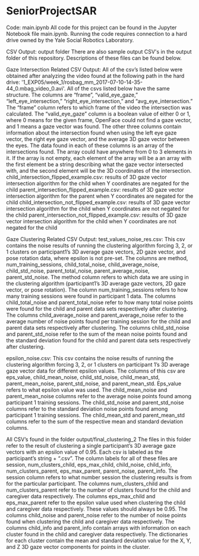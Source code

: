 # SeniorProjectSAR

Code: main.ipynb
All code for this project can be found in the Jupyter Notebook file main.ipynb. Running the code requires connection to a hard drive owned by the Yale Social Robotics Laboratory.

CSV Output: output folder
There are also sample output CSV's in the output folder of this repository. Descriptions of these files can be found below.

Gaze Intersection Related CSV Output:
All of the csv’s listed below were obtained after analyzing the video found at the following path in the hard drive: '1_EXP05/week_1/rosbag_mm_2017-07-10-14-35-44_0.mbag_video_0.avi'. All of the csvs listed below have the same structure. The columns are “frame”, “valid_eye_gaze,” “left_eye_intersection,” “right_eye_intersection,” and “avg_eye_intersection.” The “frame” column refers to which frame of the video the intersection was calculated. The “valid_eye_gaze” column is a boolean value of either 0 or 1, where 0 means for the given frame, OpenFace could not find a gaze vector, and 1 means a gaze vector was found. The other three columns contain information about the intersection found when using the left eye gaze vector, the right eye gaze vector, and the average 3D gaze vector between the eyes. The data found in each of these columns is an array of the intersections found. The array could have anywhere from 0 to 3 elements in it. If the array is not empty, each element of the array will be a an array with the first element be a string describing what the gaze vector intersected with, and the second element will be the 3D coordinates of the intersection.
child_intersection_flipped_example.csv: results of 3D gaze vector intersection algorithm for the child when Y coordinates are negated for the child 
parent_intersection_flipped_example.csv: results of 3D gaze vector intersection algorithm for the parent when Y coordinates are negated for the child
child_intersection_not_flipped_example.csv: results of 3D gaze vector intersection algorithm for the child when Y coordinates are not negated for the child
parent_intersection_not_flipped_example.csv: results of 3D gaze vector intersection algorithm for the child when Y coordinates are not negated for the child

Gaze Clustering Related CSV Output:
test_values_noise_res.csv:
This csv contains the noise results of running the clustering algorithm forcing 3, 2, or 1 clusters on participant1’s 3D average gaze vectors, 2D gaze vector, and pose rotation data, where epsilon is not pre-set. The columns are method, num_training_sessions, child_total_noise, child_average_noise, child_std_noise, parent_total_noise, parent_average_noise, parent_std_noise. The method column refers to which data we are using in the clustering algorithm (participant1’s 3D average gaze vectors, 2D gaze vector, or pose rotation). The column num_training_sessions refers to how many training sessions were found in participant 1 data. The columns child_total_noise and parent_total_noise refer to how many total noise points were found for the child and parent data sets respectively after clustering. The columns child_average_noise and parent_average_noise refer to the average number of noise points found per training session for the child and parent data sets respectively after clustering. The columns child_std_noise and parent_std_noise refer to the sum of the mean noise points found and the standard deviation found for the child and parent data sets respectively after clustering.

epsilon_noise.csv:
This csv contains the noise results of running the clustering algorithm forcing 3, 2, or 1 clusters on participant 1’s 3D average gaze vector data for different epsilon values. The columns of this csv are eps_value, child_mean_noise, child_std_noise, child_mean_std, parent_mean_noise, parent_std_noise, and parent_mean_std. Eps_value refers to what epsilon value was used. The child_mean_noise and parent_mean_noise columns refer to the average noise points found among participant 1 training sessions. The child_std_noise and parent_std_noise columns refer to the standard deviation noise points found among participant 1 training sessions. The child_mean_std and parent_mean_std columns refer to the sum of the respective mean and standard deviation columns.


All CSV’s found in the folder output/final_clustering_2
The files in this folder refer to the result of clustering a single participant’s 3D average gaze vectors with an epsilon value of 0.95. Each csv is labeled as the participant’s string + “.csv”. The column labels for all of these files are session, num_clusters_child,  eps_max_child, child_noise, child_info, num_clusters_parent, eps_max_parent, parent_noise, parent_info. The session column refers to what number session the clustering results is from for the particular participant. The columns num_clusters_child and num_clusters_parent refer to the number of clusters found for the child and caregiver data respectively. The columns eps_max_child and eps_max_parent refer to the epsilon value used when clustering the child and caregiver data respectively. These values should always be 0.95. The columns child_noise and parent_noise refer to the number of noise points found when clustering the child and caregiver data respectively. The columns child_info and parent_info contain arrays with information on each cluster found in the child and caregiver data respectively. The dictionaries for each cluster contain the mean and standard deviation value for the X, Y, and Z 3D gaze vector components for points in the cluster.
